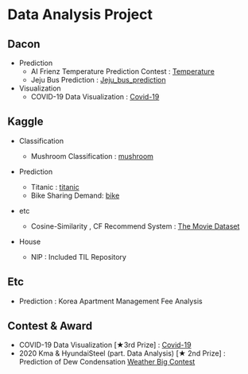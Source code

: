 # Data Analysis Project

## Dacon 

* Prediction 
  * AI Frienz Temperature Prediction Contest : [Temperature](https://dacon.io/competitions/official/235590/overview/)
  * Jeju Bus Prediction : [Jeju_bus_prediction](https://dacon.io/competitions/official/229255/overview/)
* Visualization
  * COVID-19 Data Visualization : [Covid-19](https://dacon.io/competitions/official/235590/overview/)



## Kaggle

* Classification 
  
  * Mushroom Classification : [mushroom](https://www.kaggle.com/uciml/mushroom-classification)
* Prediction 
  * Titanic : [titanic](https://www.kaggle.com/c/titanic)
  * Bike Sharing Demand: [bike](https://www.kaggle.com/c/bike-sharing-demand)
* etc
  * Cosine-Similarity , CF Recommend System : [The Movie Dataset](https://www.kaggle.com/rounakbanik/the-movies-dataset)
* House 
  *  NlP : Included TIL Repository  

## Etc

* Prediction : Korea Apartment Management Fee Analysis



## Contest & Award

*  COVID-19 Data Visualization [★3rd Prize] : [Covid-19](https://dacon.io/competitions/official/235590/overview/)
*  2020 Kma & HyundaiSteel (part. Data Analysis) [★ 2nd Prize] : Prediction of  Dew Condensation [Weather Big Contest](https://bd.kma.go.kr/contest/)



